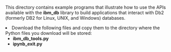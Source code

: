 This directory contains example programs that illustrate how to use the APIs available with the <b>ibm_db</b> library to build applications that interact with Db2 (formerly DB2 for Linux, UNIX, and Windows) databases.
  <li> Download the following files and copy them to the directory where the Python files you download will be stored:
    <ul>
      <li><b>ibm_db_tools.py</b></li>
      <li><b>ipynb_exit.py</b></li>
    </ul>
</ol>
